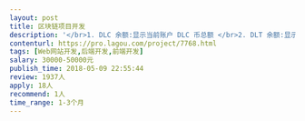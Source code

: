 ```yaml
---                
layout: post       
title: 区块链项目开发           
description: '</br>1. DLC 余额:显示当前账户 DLC 币总额 </br>2. DLT 余额:显示当前账户 DLT 币总额</br> 3. 社区贡献:复销</br>4. 社区奖励:动态奖励</br>5. 我的团队:显示当前团队业绩总量与单日业绩总量</br>可具体私信详聊</br>'     
contenturl: https://pro.lagou.com/project/7768.html      
tags: [Web网站开发,后端开发,前端开发]            
salary: 30000-50000元          
publish_time: 2018-05-09 22:55:44         
review: 1937人                   
apply: 18人                   
recommend: 1人                   
time_range: 1-3个月              
---                 
```

